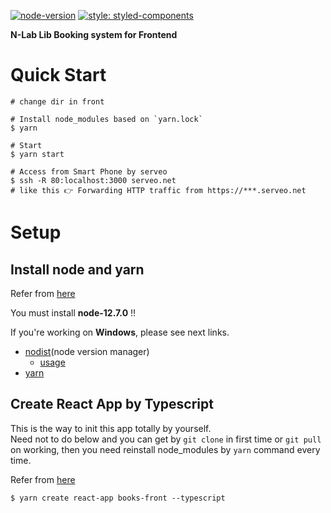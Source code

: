 [![node-version](https://img.shields.io/badge/node-12.7.0-green.svg)](https://github.com/nodejs/node)
[![style: styled-components](https://img.shields.io/badge/style-%F0%9F%92%85%20styled--components-orange.svg?colorB=daa357&colorA=db748e)](https://github.com/styled-components/styled-components)

**N-Lab Lib Booking system for Frontend**

# Quick Start

```console
# change dir in front

# Install node_modules based on `yarn.lock`
$ yarn

# Start
$ yarn start

# Access from Smart Phone by serveo
$ ssh -R 80:localhost:3000 serveo.net
# like this 👉 Forwarding HTTP traffic from https://***.serveo.net
```

# Setup

## Install node and yarn

Refer from [here](https://github.com/Dai7Igarashi/frontend-hands-on#setup-nodejs)  

You must install **node-12.7.0** !!  

If you're working on **Windows**, please see next links.  
- [nodist](https://github.com/nullivex/nodist/releases)(node version manager)
  - [usage](https://github.com/nullivex/nodist#commands)
- [yarn](https://yarnpkg.com/lang/ja/docs/install/#windows-stable)

## Create React App by Typescript

This is the way to init this app totally by yourself.  
Need not to do below and you can get by `git clone` in first time or `git pull` on working, then you need reinstall node_modules by `yarn` command every time.

Refer from [here](https://create-react-app.dev/docs/adding-typescript)

```console
$ yarn create react-app books-front --typescript
```
